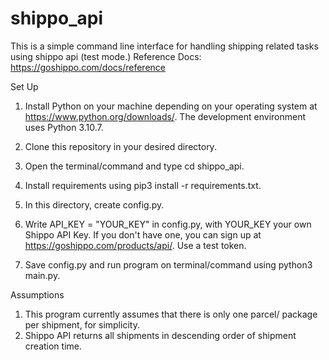 # shippo_api
This is a simple command line interface for handling shipping related tasks using shippo api (test mode.)
Reference Docs: https://goshippo.com/docs/reference

Set Up

1. Install Python on your machine depending on your operating system at https://www.python.org/downloads/. The development environment uses Python 3.10.7.

2. Clone this repository in your desired directory.

3. Open the terminal/command and type cd shippo_api.

4. Install requirements using pip3 install -r requirements.txt.

5. In this directory, create config.py.

6. Write API_KEY = "YOUR_KEY" in config.py, with YOUR_KEY your own Shippo API Key. If you don't have one, you can sign up at https://goshippo.com/products/api/. Use a test token.

5. Save config.py and run program on terminal/command using python3 main.py.

Assumptions

1. This program currently assumes that there is only one parcel/ package per shipment, for simplicity.
2. Shippo API returns all shipments in descending order of shipment creation time.